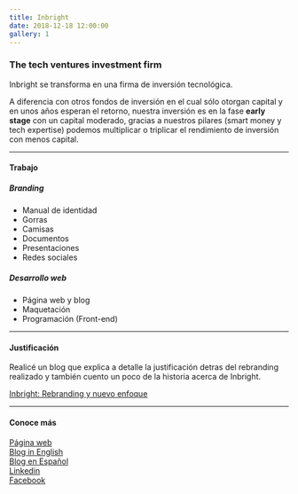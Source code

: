 ```yaml
---
title: Inbright
date: 2018-12-18 12:00:00
gallery: 1
---
```

### The tech ventures investment firm
<p class="lead">
	Inbright se transforma en una firma de inversión tecnológica.
</p>

A diferencia con otros fondos de inversión en el cual sólo otorgan capital y en unos años esperan el retorno, nuestra inversión es en la fase **early stage** con un capital moderado, gracias a nuestros pilares (smart money y tech expertise) podemos multiplicar o triplicar el rendimiento de inversión con menos capital.

---

#### Trabajo

##### Branding
- Manual de identidad
- Gorras
- Camisas
- Documentos
- Presentaciones
- Redes sociales

##### Desarrollo web
- Página web y blog
- Maquetación
- Programación (Front-end)

---

#### Justificación

Realicé un blog que explica a detalle la justificación detras del rebranding realizado y también cuento un poco de la historia acerca de Inbright.

[Inbright: Rebranding y nuevo enfoque](https://inbright.mx/blog/posts/inbright-rebranding-y-nuevo-enfoque)

---

#### Conoce más

[Página web](http://inbright.mx)  
[Blog in English](https://inbright.mx/blog/)  
[Blog en Español](https://inbright.mx/blog/espanol)  
[Linkedin](https://www.linkedin.com/company/inbright-corporation)  
[Facebook](https://www.facebook.com/Inbright/)
